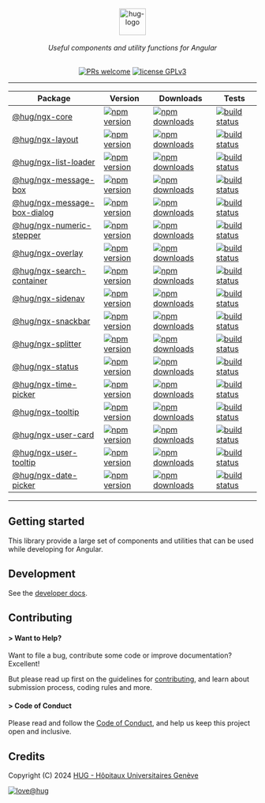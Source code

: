 <div align="center">

<p align="center">
    <br/>
    <a href="https://www.hug.ch">
        <img src="https://cdn.hug.ch/svgs/hug/hug-logo-horizontal.svg" alt="hug-logo" height="54px" />
    </a>
    <br/><br/>
    <i>Useful components and utility functions for Angular</i>
    <br/><br/>
</p>

<p align="center">
    <a href="https://github.com/dsi-hug/ngx-components/blob/main/CONTRIBUTING.md#-submitting-a-pull-request-pr">
        <img src="https://img.shields.io/badge/PRs-welcome-brightgreen.svg" alt="PRs welcome" /></a>
    <a href="https://github.com/dsi-hug/ngx-components/blob/main/LICENSE">
        <img src="https://img.shields.io/badge/license-GPLv3-ff69b4.svg" alt="license GPLv3" /></a>
</p>

<hr/>

Package | Version | Downloads | Tests
--- | --- | --- | ---
[@hug/ngx-core](/projects/core) | [![npm version][npm-logo-core]][npm-core] | [![npm downloads][npm-dl-logo-core]][npm-dl-core] | [![build status][tests-logo-core]][tests-core]
[@hug/ngx-layout](/projects/layout) | [![npm version][npm-logo-layout]][npm-layout] | [![npm downloads][npm-dl-logo-layout]][npm-dl-layout] | [![build status][tests-logo-layout]][tests-layout]
[@hug/ngx-list-loader](/projects/list-loader) | [![npm version][npm-logo-list-loader]][npm-list-loader] | [![npm downloads][npm-dl-logo-list-loader]][npm-dl-list-loader] | [![build status][tests-logo-list-loader]][tests-list-loader]
[@hug/ngx-message-box](/projects/message-box) | [![npm version][npm-logo-message-box]][npm-message-box] | [![npm downloads][npm-dl-logo-message-box]][npm-dl-message-box] | [![build status][tests-logo-message-box]][tests-message-box]
[@hug/ngx-message-box-dialog](/projects/message-box-dialog) | [![npm version][npm-logo-message-box-dialog]][npm-message-box-dialog] | [![npm downloads][npm-dl-logo-message-box-dialog]][npm-dl-message-box-dialog] | [![build status][tests-logo-message-box-dialog]][tests-message-box-dialog]
[@hug/ngx-numeric-stepper](/projects/numeric-stepper) | [![npm version][npm-logo-numeric-stepper]][npm-numeric-stepper] | [![npm downloads][npm-dl-logo-numeric-stepper]][npm-dl-numeric-stepper] | [![build status][tests-logo-numeric-stepper]][tests-numeric-stepper]
[@hug/ngx-overlay](/projects/overlay) | [![npm version][npm-logo-overlay]][npm-overlay] | [![npm downloads][npm-dl-logo-overlay]][npm-dl-overlay] | [![build status][tests-logo-overlay]][tests-overlay]
[@hug/ngx-search-container](/projects/search-container) | [![npm version][npm-logo-search-container]][npm-search-container] | [![npm downloads][npm-dl-logo-search-container]][npm-dl-search-container] | [![build status][tests-logo-search-container]][tests-search-container]
[@hug/ngx-sidenav](/projects/sidenav) | [![npm version][npm-logo-sidenav]][npm-sidenav] | [![npm downloads][npm-dl-logo-sidenav]][npm-dl-sidenav] | [![build status][tests-logo-sidenav]][tests-sidenav]
[@hug/ngx-snackbar](/projects/snackbar) | [![npm version][npm-logo-snackbar]][npm-snackbar] | [![npm downloads][npm-dl-logo-snackbar]][npm-dl-snackbar] | [![build status][tests-logo-snackbar]][tests-snackbar]
[@hug/ngx-splitter](/projects/splitter) | [![npm version][npm-logo-splitter]][npm-splitter] | [![npm downloads][npm-dl-logo-splitter]][npm-dl-splitter] | [![build status][tests-logo-splitter]][tests-splitter]
[@hug/ngx-status](/projects/status) | [![npm version][npm-logo-status]][npm-status] | [![npm downloads][npm-dl-logo-status]][npm-dl-status] | [![build status][tests-logo-status]][tests-status]
[@hug/ngx-time-picker](/projects/time-picker) | [![npm version][npm-logo-time-picker]][npm-time-picker] | [![npm downloads][npm-dl-logo-time-picker]][npm-dl-time-picker] | [![build status][tests-logo-time-picker]][tests-time-picker]
[@hug/ngx-tooltip](/projects/tooltip) | [![npm version][npm-logo-tooltip]][npm-tooltip] | [![npm downloads][npm-dl-logo-tooltip]][npm-dl-tooltip] | [![build status][tests-logo-tooltip]][tests-tooltip]
[@hug/ngx-user-card](/projects/user-card) | [![npm version][npm-logo-user-card]][npm-user-card] | [![npm downloads][npm-dl-logo-user-card]][npm-dl-user-card] | [![build status][tests-logo-user-card]][tests-user-card]
[@hug/ngx-user-tooltip](/projects/user-tooltip) | [![npm version][npm-logo-user-tooltip]][npm-user-tooltip] | [![npm downloads][npm-dl-logo-user-tooltip]][npm-dl-user-tooltip] | [![build status][tests-logo-user-tooltip]][tests-user-tooltip]
[@hug/ngx-date-picker](/projects/date-picker) | [![npm version][npm-logo-date-picker]][npm-date-picker] | [![npm downloads][npm-dl-logo-date-picker]][npm-dl-date-picker] | [![build status][tests-logo-date-picker]][tests-date-picker]

</div>

<hr/>

## Getting started

This library provide a large set of components and utilities that can be used while developing for Angular.


## Development

See the [developer docs][developer].


## Contributing

#### > Want to Help?

Want to file a bug, contribute some code or improve documentation? Excellent!

But please read up first on the guidelines for [contributing][contributing], and learn about submission process, coding rules and more.

#### > Code of Conduct

Please read and follow the [Code of Conduct][codeofconduct], and help us keep this project open and inclusive.


## Credits

Copyright (C) 2024 [HUG - Hôpitaux Universitaires Genève][dsi-hug]

[![love@hug](https://img.shields.io/badge/@hug-%E2%9D%A4%EF%B8%8Flove-magenta)][dsi-hug]




[license]: https://github.com/dsi-hug/ngx-components/blob/main/LICENSE
[developer]: https://github.com/dsi-hug/ngx-components/blob/main/DEVELOPER.md
[contributing]: https://github.com/dsi-hug/ngx-components/blob/main/CONTRIBUTING.md
[codeofconduct]: https://github.com/dsi-hug/ngx-components/blob/main/CODE_OF_CONDUCT.md
[dsi-hug]: https://github.com/dsi-hug

[npm-core]: https://www.npmjs.com/package/@hug/ngx-core
[npm-logo-core]: https://img.shields.io/npm/v/@hug/ngx-core.svg?color=blue&logo=npm
[npm-dl-core]: https://npmcharts.com/compare/@hug/ngx-core?minimal=true
[npm-dl-logo-core]: https://img.shields.io/npm/dw/@hug/ngx-core.svg?color=7986CB&logo=npm&label=npm
[tests-core]: https://github.com/dsi-hug/ngx-components/actions/workflows/ci_test_core.yml
[tests-logo-core]: https://github.com/dsi-hug/ngx-components/actions/workflows/ci_test_core.yml/badge.svg

[npm-layout]: https://www.npmjs.com/package/@hug/ngx-layout
[npm-logo-layout]: https://img.shields.io/npm/v/@hug/ngx-layout.svg?color=blue&logo=npm
[npm-dl-layout]: https://npmcharts.com/compare/@hug/ngx-layout?minimal=true
[npm-dl-logo-layout]: https://img.shields.io/npm/dw/@hug/ngx-layout.svg?color=7986CB&logo=npm&label=npm
[tests-layout]: https://github.com/dsi-hug/ngx-components/actions/workflows/ci_test_layout.yml
[tests-logo-layout]: https://github.com/dsi-hug/ngx-components/actions/workflows/ci_test_layout.yml/badge.svg

[npm-list-loader]: https://www.npmjs.com/package/@hug/ngx-list-loader
[npm-logo-list-loader]: https://img.shields.io/npm/v/@hug/ngx-list-loader.svg?color=blue&logo=npm
[npm-dl-list-loader]: https://npmcharts.com/compare/@hug/ngx-list-loader?minimal=true
[npm-dl-logo-list-loader]: https://img.shields.io/npm/dw/@hug/ngx-list-loader.svg?color=7986CB&logo=npm&label=npm
[tests-list-loader]: https://github.com/dsi-hug/ngx-components/actions/workflows/ci_test_list-loader.yml
[tests-logo-list-loader]: https://github.com/dsi-hug/ngx-components/actions/workflows/ci_test_list-loader.yml/badge.svg

[npm-message-box]: https://www.npmjs.com/package/@hug/ngx-message-box
[npm-logo-message-box]: https://img.shields.io/npm/v/@hug/ngx-message-box.svg?color=blue&logo=npm
[npm-dl-message-box]: https://npmcharts.com/compare/@hug/ngx-message-box?minimal=true
[npm-dl-logo-message-box]: https://img.shields.io/npm/dw/@hug/ngx-message-box.svg?color=7986CB&logo=npm&label=npm
[tests-message-box]: https://github.com/dsi-hug/ngx-components/actions/workflows/ci_test_message-box.yml
[tests-logo-message-box]: https://github.com/dsi-hug/ngx-components/actions/workflows/ci_test_message-box.yml/badge.svg

[npm-message-box-dialog]: https://www.npmjs.com/package/@hug/ngx-message-box-dialog
[npm-logo-message-box-dialog]: https://img.shields.io/npm/v/@hug/ngx-message-box-dialog.svg?color=blue&logo=npm
[npm-dl-message-box-dialog]: https://npmcharts.com/compare/@hug/ngx-message-box-dialog?minimal=true
[npm-dl-logo-message-box-dialog]: https://img.shields.io/npm/dw/@hug/ngx-message-box-dialog.svg?color=7986CB&logo=npm&label=npm
[tests-message-box-dialog]: https://github.com/dsi-hug/ngx-components/actions/workflows/ci_test_message-box-dialog.yml
[tests-logo-message-box-dialog]: https://github.com/dsi-hug/ngx-components/actions/workflows/ci_test_message-box-dialog.yml/badge.svg

[npm-numeric-stepper]: https://www.npmjs.com/package/@hug/ngx-numeric-stepper
[npm-logo-numeric-stepper]: https://img.shields.io/npm/v/@hug/ngx-numeric-stepper.svg?color=blue&logo=npm
[npm-dl-numeric-stepper]: https://npmcharts.com/compare/@hug/ngx-numeric-stepper?minimal=true
[npm-dl-logo-numeric-stepper]: https://img.shields.io/npm/dw/@hug/ngx-numeric-stepper.svg?color=7986CB&logo=npm&label=npm
[tests-numeric-stepper]: https://github.com/dsi-hug/ngx-components/actions/workflows/ci_test_numeric-stepper.yml
[tests-logo-numeric-stepper]: https://github.com/dsi-hug/ngx-components/actions/workflows/ci_test_numeric-stepper.yml/badge.svg

[npm-overlay]: https://www.npmjs.com/package/@hug/ngx-overlay
[npm-logo-overlay]: https://img.shields.io/npm/v/@hug/ngx-overlay.svg?color=blue&logo=npm
[npm-dl-overlay]: https://npmcharts.com/compare/@hug/ngx-overlay?minimal=true
[npm-dl-logo-overlay]: https://img.shields.io/npm/dw/@hug/ngx-overlay.svg?color=7986CB&logo=npm&label=npm
[tests-overlay]: https://github.com/dsi-hug/ngx-components/actions/workflows/ci_test_overlay.yml
[tests-logo-overlay]: https://github.com/dsi-hug/ngx-components/actions/workflows/ci_test_overlay.yml/badge.svg

[npm-search-container]: https://www.npmjs.com/package/@hug/ngx-search-container
[npm-logo-search-container]: https://img.shields.io/npm/v/@hug/ngx-search-container.svg?color=blue&logo=npm
[npm-dl-search-container]: https://npmcharts.com/compare/@hug/ngx-search-container?minimal=true
[npm-dl-logo-search-container]: https://img.shields.io/npm/dw/@hug/ngx-search-container.svg?color=7986CB&logo=npm&label=npm
[tests-search-container]: https://github.com/dsi-hug/ngx-components/actions/workflows/ci_test_search-container.yml
[tests-logo-search-container]: https://github.com/dsi-hug/ngx-components/actions/workflows/ci_test_search-container.yml/badge.svg

[npm-sidenav]: https://www.npmjs.com/package/@hug/ngx-sidenav
[npm-logo-sidenav]: https://img.shields.io/npm/v/@hug/ngx-sidenav.svg?color=blue&logo=npm
[npm-dl-sidenav]: https://npmcharts.com/compare/@hug/ngx-sidenav?minimal=true
[npm-dl-logo-sidenav]: https://img.shields.io/npm/dw/@hug/ngx-sidenav.svg?color=7986CB&logo=npm&label=npm
[tests-sidenav]: https://github.com/dsi-hug/ngx-components/actions/workflows/ci_test_sidenav.yml
[tests-logo-sidenav]: https://github.com/dsi-hug/ngx-components/actions/workflows/ci_test_sidenav.yml/badge.svg

[npm-snackbar]: https://www.npmjs.com/package/@hug/ngx-snackbar
[npm-logo-snackbar]: https://img.shields.io/npm/v/@hug/ngx-snackbar.svg?color=blue&logo=npm
[npm-dl-snackbar]: https://npmcharts.com/compare/@hug/ngx-snackbar?minimal=true
[npm-dl-logo-snackbar]: https://img.shields.io/npm/dw/@hug/ngx-snackbar.svg?color=7986CB&logo=npm&label=npm
[tests-snackbar]: https://github.com/dsi-hug/ngx-components/actions/workflows/ci_test_snackbar.yml
[tests-logo-snackbar]: https://github.com/dsi-hug/ngx-components/actions/workflows/ci_test_snackbar.yml/badge.svg

[npm-splitter]: https://www.npmjs.com/package/@hug/ngx-splitter
[npm-logo-splitter]: https://img.shields.io/npm/v/@hug/ngx-splitter.svg?color=blue&logo=npm
[npm-dl-splitter]: https://npmcharts.com/compare/@hug/ngx-splitter?minimal=true
[npm-dl-logo-splitter]: https://img.shields.io/npm/dw/@hug/ngx-splitter.svg?color=7986CB&logo=npm&label=npm
[tests-splitter]: https://github.com/dsi-hug/ngx-components/actions/workflows/ci_test_splitter.yml
[tests-logo-splitter]: https://github.com/dsi-hug/ngx-components/actions/workflows/ci_test_splitter.yml/badge.svg

[npm-status]: https://www.npmjs.com/package/@hug/ngx-status
[npm-logo-status]: https://img.shields.io/npm/v/@hug/ngx-status.svg?color=blue&logo=npm
[npm-dl-status]: https://npmcharts.com/compare/@hug/ngx-status?minimal=true
[npm-dl-logo-status]: https://img.shields.io/npm/dw/@hug/ngx-status.svg?color=7986CB&logo=npm&label=npm
[tests-status]: https://github.com/dsi-hug/ngx-components/actions/workflows/ci_test_status.yml
[tests-logo-status]: https://github.com/dsi-hug/ngx-components/actions/workflows/ci_test_status.yml/badge.svg

[npm-time-picker]: https://www.npmjs.com/package/@hug/ngx-time-picker
[npm-logo-time-picker]: https://img.shields.io/npm/v/@hug/ngx-time-picker.svg?color=blue&logo=npm
[npm-dl-time-picker]: https://npmcharts.com/compare/@hug/ngx-time-picker?minimal=true
[npm-dl-logo-time-picker]: https://img.shields.io/npm/dw/@hug/ngx-time-picker.svg?color=7986CB&logo=npm&label=npm
[tests-time-picker]: https://github.com/dsi-hug/ngx-components/actions/workflows/ci_test_time-picker.yml
[tests-logo-time-picker]: https://github.com/dsi-hug/ngx-components/actions/workflows/ci_test_time-picker.yml/badge.svg

[npm-tooltip]: https://www.npmjs.com/package/@hug/ngx-tooltip
[npm-logo-tooltip]: https://img.shields.io/npm/v/@hug/ngx-tooltip.svg?color=blue&logo=npm
[npm-dl-tooltip]: https://npmcharts.com/compare/@hug/ngx-tooltip?minimal=true
[npm-dl-logo-tooltip]: https://img.shields.io/npm/dw/@hug/ngx-tooltip.svg?color=7986CB&logo=npm&label=npm
[tests-tooltip]: https://github.com/dsi-hug/ngx-components/actions/workflows/ci_test_tooltip.yml
[tests-logo-tooltip]: https://github.com/dsi-hug/ngx-components/actions/workflows/ci_test_tooltip.yml/badge.svg

[npm-user-card]: https://www.npmjs.com/package/@hug/ngx-user-card
[npm-logo-user-card]: https://img.shields.io/npm/v/@hug/ngx-user-card.svg?color=blue&logo=npm
[npm-dl-user-card]: https://npmcharts.com/compare/@hug/ngx-user-card?minimal=true
[npm-dl-logo-user-card]: https://img.shields.io/npm/dw/@hug/ngx-user-card.svg?color=7986CB&logo=npm&label=npm
[tests-user-card]: https://github.com/dsi-hug/ngx-components/actions/workflows/ci_test_user-card.yml
[tests-logo-user-card]: https://github.com/dsi-hug/ngx-components/actions/workflows/ci_test_user-card.yml/badge.svg

[npm-user-tooltip]: https://www.npmjs.com/package/@hug/ngx-user-tooltip
[npm-logo-user-tooltip]: https://img.shields.io/npm/v/@hug/ngx-user-tooltip.svg?color=blue&logo=npm
[npm-dl-user-tooltip]: https://npmcharts.com/compare/@hug/ngx-user-tooltip?minimal=true
[npm-dl-logo-user-tooltip]: https://img.shields.io/npm/dw/@hug/ngx-user-tooltip.svg?color=7986CB&logo=npm&label=npm
[tests-user-tooltip]: https://github.com/dsi-hug/ngx-components/actions/workflows/ci_test_user-tooltip.yml
[tests-logo-user-tooltip]: https://github.com/dsi-hug/ngx-components/actions/workflows/ci_test_user-tooltip.yml/badge.svg

[npm-date-picker]: https://www.npmjs.com/package/@hug/ngx-date-picker
[npm-logo-date-picker]: https://img.shields.io/npm/v/@hug/ngx-date-picker.svg?color=blue&logo=npm
[npm-dl-date-picker]: https://npmcharts.com/compare/@hug/ngx-date-picker?minimal=true
[npm-dl-logo-date-picker]: https://img.shields.io/npm/dw/@hug/ngx-date-picker.svg?color=7986CB&logo=npm&label=npm
[tests-date-picker]: https://github.com/dsi-hug/ngx-components/actions/workflows/ci_test_date-picker.yml
[tests-logo-date-picker]: https://github.com/dsi-hug/ngx-components/actions/workflows/ci_test_date-picker.yml/badge.svg
